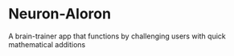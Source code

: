 # Neuron-Aloron
A brain-trainer app that functions by challenging users with quick mathematical additions
